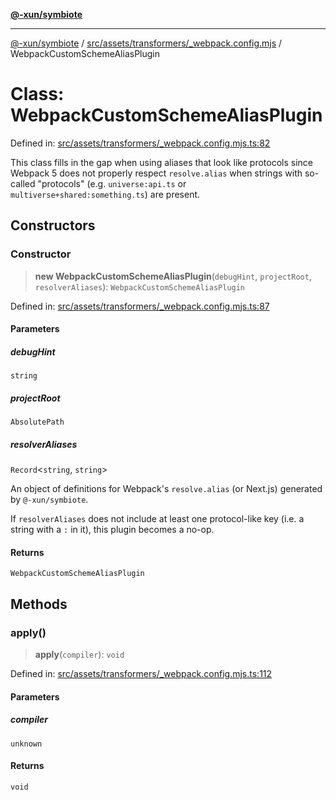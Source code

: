 [**@-xun/symbiote**](../../../../../README.md)

***

[@-xun/symbiote](../../../../../README.md) / [src/assets/transformers/\_webpack.config.mjs](../README.md) / WebpackCustomSchemeAliasPlugin

# Class: WebpackCustomSchemeAliasPlugin

Defined in: [src/assets/transformers/\_webpack.config.mjs.ts:82](https://github.com/Xunnamius/symbiote/blob/feca973a0a29b4194f5e9720a5df04c799f6fa94/src/assets/transformers/_webpack.config.mjs.ts#L82)

This class fills in the gap when using aliases that look like protocols since
Webpack 5 does not properly respect `resolve.alias` when strings with
so-called "protocols" (e.g. `universe:api.ts` or
`multiverse+shared:something.ts`) are present.

## Constructors

### Constructor

> **new WebpackCustomSchemeAliasPlugin**(`debugHint`, `projectRoot`, `resolverAliases`): `WebpackCustomSchemeAliasPlugin`

Defined in: [src/assets/transformers/\_webpack.config.mjs.ts:87](https://github.com/Xunnamius/symbiote/blob/feca973a0a29b4194f5e9720a5df04c799f6fa94/src/assets/transformers/_webpack.config.mjs.ts#L87)

#### Parameters

##### debugHint

`string`

##### projectRoot

`AbsolutePath`

##### resolverAliases

`Record`\<`string`, `string`\>

An object of definitions for Webpack's `resolve.alias` (or Next.js)
generated by `@-xun/symbiote`.

If `resolverAliases` does not include at least one protocol-like key
(i.e. a string with a `:` in it), this plugin becomes a no-op.

#### Returns

`WebpackCustomSchemeAliasPlugin`

## Methods

### apply()

> **apply**(`compiler`): `void`

Defined in: [src/assets/transformers/\_webpack.config.mjs.ts:112](https://github.com/Xunnamius/symbiote/blob/feca973a0a29b4194f5e9720a5df04c799f6fa94/src/assets/transformers/_webpack.config.mjs.ts#L112)

#### Parameters

##### compiler

`unknown`

#### Returns

`void`
